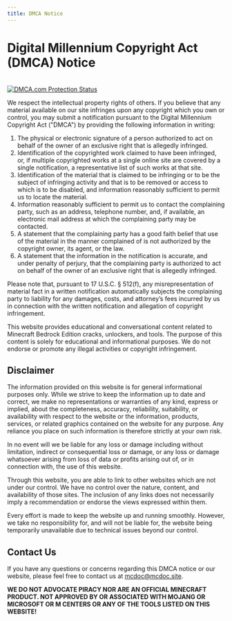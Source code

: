 ```yaml
---
title: DMCA Notice
---
```


# Digital Millennium Copyright Act (DMCA) Notice

<br>

<ClientOnly>
  <div id="dmca-badge">
    <a href="//www.dmca.com/Protection/Status.aspx?ID=9452318f-beec-4785-9144-01420efb0b45" 
       title="DMCA.com Protection Status" 
       class="dmca-badge">
      <img src="https://images.dmca.com/Badges/dmca_protected_sml_120n.png?ID=9452318f-beec-4785-9144-01420efb0b45"  
           alt="DMCA.com Protection Status" />
    </a>
  </div>
</ClientOnly>

We respect the intellectual property rights of others. If you believe that any material available on our site infringes upon any copyright which you own or control, you may submit a notification pursuant to the Digital Millennium Copyright Act ("DMCA") by providing the following information in writing:

1. The physical or electronic signature of a person authorized to act on behalf of the owner of an exclusive right that is allegedly infringed.
2. Identification of the copyrighted work claimed to have been infringed, or, if multiple copyrighted works at a single online site are covered by a single notification, a representative list of such works at that site.
3. Identification of the material that is claimed to be infringing or to be the subject of infringing activity and that is to be removed or access to which is to be disabled, and information reasonably sufficient to permit us to locate the material.
4. Information reasonably sufficient to permit us to contact the complaining party, such as an address, telephone number, and, if available, an electronic mail address at which the complaining party may be contacted.
5. A statement that the complaining party has a good faith belief that use of the material in the manner complained of is not authorized by the copyright owner, its agent, or the law.
6. A statement that the information in the notification is accurate, and under penalty of perjury, that the complaining party is authorized to act on behalf of the owner of an exclusive right that is allegedly infringed.

Please note that, pursuant to 17 U.S.C. § 512(f), any misrepresentation of material fact in a written notification automatically subjects the complaining party to liability for any damages, costs, and attorney’s fees incurred by us in connection with the written notification and allegation of copyright infringement.

This website provides educational and conversational content related to Minecraft Bedrock Edition cracks, unlockers, and tools. The purpose of this content is solely for educational and informational purposes. We do not endorse or promote any illegal activities or copyright infringement.

## Disclaimer

The information provided on this website is for general informational purposes only. While we strive to keep the information up to date and correct, we make no representations or warranties of any kind, express or implied, about the completeness, accuracy, reliability, suitability, or availability with respect to the website or the information, products, services, or related graphics contained on the website for any purpose. Any reliance you place on such information is therefore strictly at your own risk.

In no event will we be liable for any loss or damage including without limitation, indirect or consequential loss or damage, or any loss or damage whatsoever arising from loss of data or profits arising out of, or in connection with, the use of this website.

Through this website, you are able to link to other websites which are not under our control. We have no control over the nature, content, and availability of those sites. The inclusion of any links does not necessarily imply a recommendation or endorse the views expressed within them.

Every effort is made to keep the website up and running smoothly. However, we take no responsibility for, and will not be liable for, the website being temporarily unavailable due to technical issues beyond our control.

## Contact Us

If you have any questions or concerns regarding this DMCA notice or our website, please feel free to contact us at [mcdoc@mcdoc.site](mailto:mcdoc@mcdoc.site).

**WE DO NOT ADVOCATE PIRACY NOR ARE AN OFFICIAL MINECRAFT PRODUCT. NOT APPROVED BY OR ASSOCIATED WITH MOJANG OR MICROSOFT OR M CENTERS OR ANY OF THE TOOLS LISTED ON THIS WEBSITE!**
